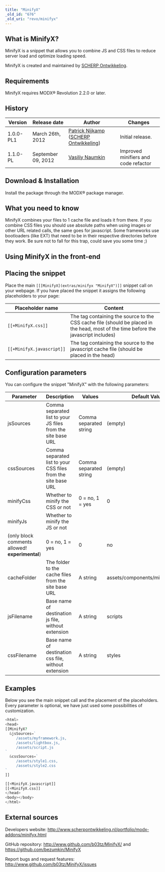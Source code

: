 ```yaml
---
title: "MinifyX"
_old_id: "676"
_old_uri: "revo/minifyx"
---
```


## What is MinifyX?

MinifyX is a snippet that allows you to combine JS and CSS files to reduce server load and optimize loading speed.

MinifyX is created and maintained by [SCHERP Ontwikkeling](http://www.scherpontwikkeling.nl).

## Requirements

MinifyX requires MODX® Revolution 2.2.0 or later.

## History

| Version   | Release date       | Author                                                                                                                                      | Changes                              |
| --------- | ------------------ | ------------------------------------------------------------------------------------------------------------------------------------------- | ------------------------------------ |
| 1.0.0-PL1 | March 26th, 2012   | [Patrick Nijkamp](http://www.scherpontwikkeling.nl/over-ons/patrick-nijkamp.html) ([SCHERP Ontwikkeling](http://www.scherpontwikkeling.nl)) | Initial release.                     |
| 1.1.0-PL  | September 09, 2012 | [Vasiliy Naumkin](http://bezumkin.ru)                                                                                                       | Improved minifiers and code refactor |

## Download & Installation

Install the package through the MODX® package manager.

## What you need to know

MinifyX combines your files to 1 cache file and loads it from there. If you combine CSS files you should use absolute paths when using images or other URL related calls, the same goes for javascript. Some frameworks use bootloaders (like EXT) that need to be in their respective directories before they work. Be sure not to fall for this trap, could save you some time ;)

## Using MinifyX in the front-end

## Placing the snippet

Place the main `[[[MinifyX](extras/minifyx "MinifyX")]]` snippet call on your webpage. If you have placed the snippet it assigns the following placeholders to your page:

| Placeholder name          | Content                                                                                                                             |
| ------------------------- | ----------------------------------------------------------------------------------------------------------------------------------- |
| `[[+MinifyX.css]]`        | The tag containing the source to the CSS cache file (should be placed in the head, most of the time before the javascript includes) |
| `[[+MinifyX.javascript]]` | The tag containing the source to the javascript cache file (should be placed in the head)                                           |

## Configuration parameters

You can configure the snippet "MinifyX" with the following parameters:

| Parameter                                       | Description                                                   | Values                 | Default Value                    | Required |
| ----------------------------------------------- | ------------------------------------------------------------- | ---------------------- | -------------------------------- | -------- |
| jsSources                                       | Comma separated list to your JS files from the site base URL  | Comma separated string | (empty)                          | no       |
| cssSources                                      | Comma separated list to your CSS files from the site base URL | Comma separated string | (empty)                          | no       |
| minifyCss                                       | Whether to minify the CSS or not                              | 0 = no, 1 = yes        | 0                                | no       |
| minifyJs                                        | Whether to minify the JS or not                               |
| (only block comments allowed! **experimental**) | 0 = no, 1 = yes                                               | 0                      | no                               |
| cacheFolder                                     | The folder to the cache files from the site base URL          | A string               | assets/components/minifyx/cache/ | no       |
| jsFilename                                      | Base name of destination js file, without extension           | A string               | scripts                          |          |
| cssFilename                                     | Base name of destination css file, without extension          | A string               | styles                           |          |

## Examples

Below you see the main snippet call and the placement of the placeholders. Every parameter is optional, we have just used some possibilities of customization.

``` php
<html>
<head>
[[MinifyX?
  &jsSources=`
     /assets/myframework.js,
     /assets/lightbox.js,
     /assets/script.js
`
  &cssSources=`
     /assets/style1.css,
     /assets/style2.css
`
]]

[[+MinifyX.javascript]]
[[+MinifyX.css]]
</head>
<body></body>
</html>
```

## External sources

Developers website: <http://www.scherpontwikkeling.nl/portfolio/modx-addons/minifyx.html>

GitHub repository: <http://www.github.com/b03tz/MinifyX/> and <https://github.com/bezumkin/MinifyX>

Report bugs and request features: <http://www.github.com/b03tz/MinifyX/issues>
